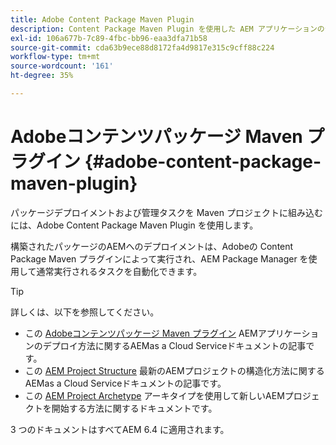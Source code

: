 ```yaml
---
title: Adobe Content Package Maven Plugin
description: Content Package Maven Plugin を使用した AEM アプリケーションのデプロイについて説明します
exl-id: 106a677b-7c89-4fbc-bb96-eaa3dfa71b58
source-git-commit: cda63b9ece88d8172fa4d9817e315c9cff88c224
workflow-type: tm+mt
source-wordcount: '161'
ht-degree: 35%

---
```


# Adobeコンテンツパッケージ Maven プラグイン {#adobe-content-package-maven-plugin}

パッケージデプロイメントおよび管理タスクを Maven プロジェクトに組み込むには、Adobe Content Package Maven Plugin を使用します。

構築されたパッケージのAEMへのデプロイメントは、Adobeの Content Package Maven プラグインによって実行され、AEM Package Manager を使用して通常実行されるタスクを自動化できます。

>[!TIP]
>
>詳しくは、以下を参照してください。
>
>* この [Adobeコンテンツパッケージ Maven プラグイン](https://experienceleague.adobe.com/docs/experience-manager-cloud-service/implementing/developer-tools/maven-plugin.html#developer-tools) AEMアプリケーションのデプロイ方法に関するAEMas a Cloud Serviceドキュメントの記事です。
>* この [AEM Project Structure](https://docs.adobe.com/content/help/ja-JP/experience-manager-cloud-service/implementing/developing/aem-project-content-package-structure.html) 最新のAEMプロジェクトの構造化方法に関するAEMas a Cloud Serviceドキュメントの記事です。
>* この [AEM Project Archetype](https://docs.adobe.com/content/help/ja-JP/experience-manager-core-components/using/developing/archetype/overview.html) アーキタイプを使用して新しいAEMプロジェクトを開始する方法に関するドキュメントです。
>
>3 つのドキュメントはすべてAEM 6.4 に適用されます。
